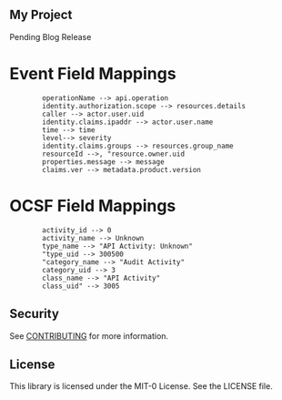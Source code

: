 ## My Project

Pending Blog Release

# Event Field Mappings

            operationName --> api.operation
            identity.authorization.scope --> resources.details
            caller --> actor.user.uid
            identity.claims.ipaddr --> actor.user.name
            time --> time
            level--> severity
            identity.claims.groups --> resources.group_name
            resourceId -->, "resource.owner.uid
            properties.message --> message
            claims.ver --> metadata.product.version
            
# OCSF Field Mappings

            activity_id --> 0
            activity_name --> Unknown
            type_name --> "API Activity: Unknown"
            "type_uid --> 300500
            "category_name --> "Audit Activity"
            category_uid --> 3
            class_name --> "API Activity"
            class_uid" --> 3005

## Security

See [CONTRIBUTING](CONTRIBUTING.md#security-issue-notifications) for more information.

## License

This library is licensed under the MIT-0 License. See the LICENSE file.

